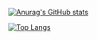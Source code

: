 [![Anurag's GitHub stats](https://github-readme-stats-ten-ashy-41.vercel.app/api?username=leomarek&show_icons=true&hide_rank=true&theme=dracula&include_all_commits=true)](https://github.com/anuraghazra/github-readme-stats)

[![Top Langs](https://github-readme-stats-ten-ashy-41.vercel.app/api/top-langs/?username=leomarek&theme=dracula&layout=pie&exclude_repo=music-genre-prediction,rinseandreciept)](https://github.com/anuraghazra/github-readme-stats)
<!--
**leomarek/leomarek** is a ✨ _special_ ✨ repository because its `README.md` (this file) appears on your GitHub profile.

Here are some ideas to get you started:

- 🔭 I’m currently working on ...
- 🌱 I’m currently learning ...
- 👯 I’m looking to collaborate on ...
- 🤔 I’m looking for help with ...
- 💬 Ask me about ...
- 📫 How to reach me: ...
- 😄 Pronouns: ...
- ⚡ Fun fact: ...
-->
